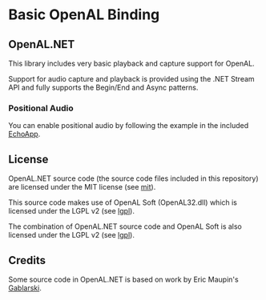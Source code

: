 # Basic OpenAL Binding

## OpenAL.NET

This library includes very basic playback and capture support for OpenAL.

Support for audio capture and playback is provided using the .NET Stream API and fully supports the Begin/End and Async patterns.

### Positional Audio

You can enable positional audio by following the example in the included [EchoApp](https://github.com/JohnACarruthers/OpenAL.NET/blob/master/EchoApp/Program.cs).

## License

OpenAL.NET source code (the source code files included in this repository) are licensed under the MIT license (see [mit](https://github.com/JohnACarruthers/OpenAL.NET/blob/master/mit)).

This source code makes use of OpenAL Soft (OpenAL32.dll) which is licensed under the LGPL v2 (see [lgpl](https://github.com/JohnACarruthers/OpenAL.NET/blob/master/lgpl)).

The combination of OpenAL.NET source code and OpenAL Soft is also licensed under the LGPL v2 (see [lgpl](https://github.com/JohnACarruthers/OpenAL.NET/blob/master/lgpl)).

## Credits

Some source code in OpenAL.NET is based on work by Eric Maupin's [Gablarski](https://github.com/ermau/Gablarski/).
